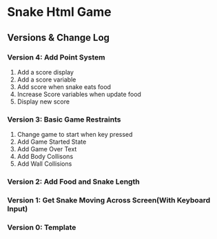 # Snake Html Game

## Versions & Change Log

### Version 4: Add Point System

1. Add a score display
2. Add a score variable
3. Add score when snake eats food
4. Increase Score variables when update food
5. Display new score

### Version 3: Basic Game Restraints

1. Change game to start when key pressed
2. Add Game Started State
3. Add Game Over Text
4. Add Body Collisons
5. Add Wall Collisions

### Version 2: Add Food and Snake Length

### Version 1: Get Snake Moving Across Screen(With Keyboard Input)

### Version 0: Template
